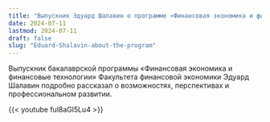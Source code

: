 ```yaml
---
title: "Выпускник Эдуард Шалавин о программе «Финансовая экономика и финансовые технологии»"
date: 2024-07-11
lastmod: 2024-07-11
draft: false
slug: "Eduard-Shalavin-about-the-program"
---
```


Выпускник бакалаврской программы «Финансовая экономика и финансовые технологии» Факультета финансовой экономики Эдуард Шалавин подробно рассказал о возможностях, перспективах и профессиональном развитии.

{{< youtube ful8aGl5Lu4 >}}
